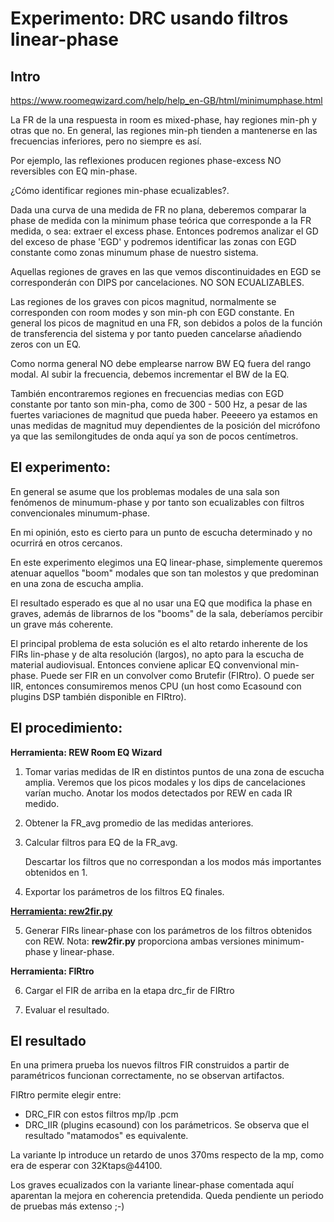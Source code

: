 # Experimento: DRC usando filtros linear-phase
 
## Intro

https://www.roomeqwizard.com/help/help_en-GB/html/minimumphase.html
 
La FR de la una respuesta in room es mixed-phase, hay regiones min-ph y otras que no. En general, las regiones min-ph tienden a mantenerse en las frecuencias inferiores, pero no siempre es así.
 
Por ejemplo, las reflexiones producen regiones phase-excess NO reversibles con EQ min-phase.
 
¿Cómo identificar regiones min-phase ecualizables?.

Dada una curva de una medida de FR no plana, deberemos comparar la phase de medida con la minimum phase teórica que corresponde a la FR medida, o sea: extraer el excess phase. Entonces podremos analizar el GD del exceso de phase 'EGD' y podremos identificar las zonas con EGD constante como zonas minumum phase de nuestro sistema.
 
Aquellas regiones de graves en las que vemos discontinuidades en EGD se corresponderán con DIPS por cancelaciones. NO SON ECUALIZABLES.
 
Las regiones de los graves con picos magnitud, normalmente se corresponden con room modes y son min-ph con EGD constante. En general los picos de magnitud en una FR, son debidos a polos de la función de transferencia del sistema y por tanto pueden cancelarse añadiendo zeros con un EQ.
 
Como norma general NO debe emplearse narrow BW EQ fuera del rango modal. Al subir la frecuencia, debemos incrementar el BW de la EQ.
 
También encontraremos regiones en frecuencias medias con EGD constante por tanto son min-pha, como de 300 - 500 Hz, a pesar de las fuertes variaciones de magnitud que pueda haber. Peeeero ya estamos en unas medidas de magnitud muy dependientes de la posición del micrófono ya que las semilongitudes de onda aquí ya son de pocos centímetros.
 
## El experimento:
 
En general se asume que los problemas modales de una sala son fenómenos de minumum-phase y por tanto son ecualizables con filtros convencionales minumum-phase.
 
En mi opinión, esto es cierto para un punto de escucha determinado y no ocurrirá en otros cercanos.
 
En este experimento elegimos una EQ linear-phase, simplemente queremos atenuar aquellos "boom" modales que son tan molestos y que predominan en una zona de escucha amplia.
 
El resultado esperado es que al no usar una EQ que modifica la phase en graves, además de librarnos de los "booms" de la sala, deberíamos percibir un grave más coherente.

El principal problema de esta solución es el alto retardo inherente de los FIRs lin-phase y de alta resolución (largos), no apto para la escucha de material audiovisual. Entonces conviene aplicar EQ convenvional min-phase. Puede ser FIR en un convolver como Brutefir (FIRtro). O puede ser IIR, entonces consumiremos menos CPU (un host como Ecasound con plugins DSP también disponible en FIRtro).

## El procedimiento:
 
**Herramienta: REW Room EQ Wizard**
 
1. Tomar varias medidas de IR en distintos puntos de una zona de escucha amplia.
    Veremos que los picos modales y los dips de cancelaciones varían mucho. 
    Anotar los modos detectados por REW en cada IR medido.
 
2. Obtener la FR_avg promedio de las medidas anteriores.
 
3. Calcular filtros para EQ de la FR_avg.
 
    Descartar los filtros que no correspondan a los modos más importantes obtenidos en 1.
 
4. Exportar los parámetros de los filtros EQ finales.
 
**[Herramienta: rew2fir.py](https://github.com/Rsantct/DRC/blob/master/drc_lin-pha/rew2fir.py)**
 
5. Generar FIRs linear-phase con los parámetros de los filtros obtenidos con REW. Nota: **rew2fir.py** proporciona ambas versiones minimum-phase y linear-phase.
 
**Herramienta: FIRtro**
 
6. Cargar el FIR de arriba en la etapa drc_fir de FIRtro
 
7. Evaluar el resultado.

## El resultado

En una primera prueba los nuevos filtros FIR construidos a partir de paramétricos funcionan correctamente, no se observan artifactos.

FIRtro permite elegir entre:
- DRC_FIR con estos filtros mp/lp .pcm
- DRC_IIR (plugins ecasound) con los parámetricos. Se observa que el resultado "matamodos" es equivalente.

La variante lp introduce un retardo de unos 370ms respecto de la mp, como era de esperar con 32Ktaps@44100.

Los graves ecualizados con la variante linear-phase comentada aquí aparentan la mejora en coherencia pretendida. Queda pendiente un periodo de pruebas más extenso ;-)







